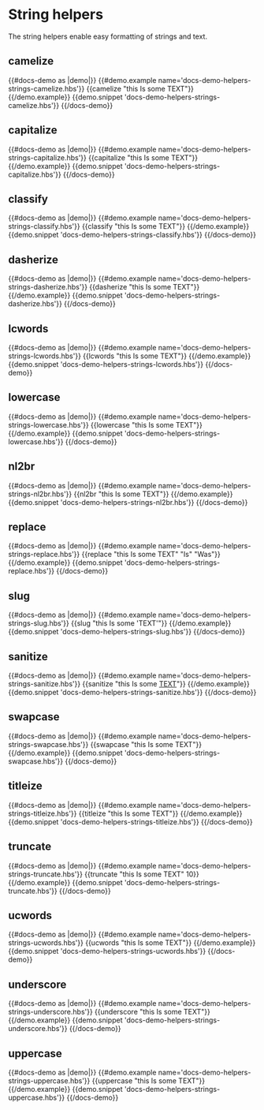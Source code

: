 # String helpers

The string helpers enable easy formatting of strings and text.

## camelize

{{#docs-demo as |demo|}}
	{{#demo.example name='docs-demo-helpers-strings-camelize.hbs'}}
		{{camelize "this Is some TEXT"}}
	{{/demo.example}}
	{{demo.snippet 'docs-demo-helpers-strings-camelize.hbs'}}
{{/docs-demo}}

## capitalize

{{#docs-demo as |demo|}}
	{{#demo.example name='docs-demo-helpers-strings-capitalize.hbs'}}
		{{capitalize "this Is some TEXT"}}
	{{/demo.example}}
	{{demo.snippet 'docs-demo-helpers-strings-capitalize.hbs'}}
{{/docs-demo}}

## classify

{{#docs-demo as |demo|}}
	{{#demo.example name='docs-demo-helpers-strings-classify.hbs'}}
		{{classify "this Is some TEXT"}}
	{{/demo.example}}
	{{demo.snippet 'docs-demo-helpers-strings-classify.hbs'}}
{{/docs-demo}}

## dasherize

{{#docs-demo as |demo|}}
	{{#demo.example name='docs-demo-helpers-strings-dasherize.hbs'}}
		{{dasherize "this Is some TEXT"}}
	{{/demo.example}}
	{{demo.snippet 'docs-demo-helpers-strings-dasherize.hbs'}}
{{/docs-demo}}

## lcwords

{{#docs-demo as |demo|}}
	{{#demo.example name='docs-demo-helpers-strings-lcwords.hbs'}}
		{{lcwords "this Is some TEXT"}}
	{{/demo.example}}
	{{demo.snippet 'docs-demo-helpers-strings-lcwords.hbs'}}
{{/docs-demo}}

## lowercase

{{#docs-demo as |demo|}}
	{{#demo.example name='docs-demo-helpers-strings-lowercase.hbs'}}
		{{lowercase "this Is some TEXT"}}
	{{/demo.example}}
	{{demo.snippet 'docs-demo-helpers-strings-lowercase.hbs'}}
{{/docs-demo}}

## nl2br

{{#docs-demo as |demo|}}
	{{#demo.example name='docs-demo-helpers-strings-nl2br.hbs'}}
		{{nl2br "this Is
		some TEXT"}}
	{{/demo.example}}
	{{demo.snippet 'docs-demo-helpers-strings-nl2br.hbs'}}
{{/docs-demo}}

## replace

{{#docs-demo as |demo|}}
	{{#demo.example name='docs-demo-helpers-strings-replace.hbs'}}
		{{replace "this Is some TEXT" "Is" "Was"}}
	{{/demo.example}}
	{{demo.snippet 'docs-demo-helpers-strings-replace.hbs'}}
{{/docs-demo}}

## slug

{{#docs-demo as |demo|}}
	{{#demo.example name='docs-demo-helpers-strings-slug.hbs'}}
		{{slug "this Is some 'TEXT'"}}
	{{/demo.example}}
	{{demo.snippet 'docs-demo-helpers-strings-slug.hbs'}}
{{/docs-demo}}

## sanitize

{{#docs-demo as |demo|}}
	{{#demo.example name='docs-demo-helpers-strings-sanitize.hbs'}}
		{{sanitize "this Is some <a href='#'>TEXT</a>"}}
	{{/demo.example}}
	{{demo.snippet 'docs-demo-helpers-strings-sanitize.hbs'}}
{{/docs-demo}}

## swapcase

{{#docs-demo as |demo|}}
	{{#demo.example name='docs-demo-helpers-strings-swapcase.hbs'}}
		{{swapcase "this Is some TEXT"}}
	{{/demo.example}}
	{{demo.snippet 'docs-demo-helpers-strings-swapcase.hbs'}}
{{/docs-demo}}

## titleize

{{#docs-demo as |demo|}}
	{{#demo.example name='docs-demo-helpers-strings-titleize.hbs'}}
		{{titleize "this Is some TEXT"}}
	{{/demo.example}}
	{{demo.snippet 'docs-demo-helpers-strings-titleize.hbs'}}
{{/docs-demo}}

## truncate

{{#docs-demo as |demo|}}
	{{#demo.example name='docs-demo-helpers-strings-truncate.hbs'}}
		{{truncate "this Is some TEXT" 10}}
	{{/demo.example}}
	{{demo.snippet 'docs-demo-helpers-strings-truncate.hbs'}}
{{/docs-demo}}

## ucwords

{{#docs-demo as |demo|}}
	{{#demo.example name='docs-demo-helpers-strings-ucwords.hbs'}}
		{{ucwords "this Is some TEXT"}}
	{{/demo.example}}
	{{demo.snippet 'docs-demo-helpers-strings-ucwords.hbs'}}
{{/docs-demo}}

## underscore

{{#docs-demo as |demo|}}
	{{#demo.example name='docs-demo-helpers-strings-underscore.hbs'}}
		{{underscore "this Is some TEXT"}}
	{{/demo.example}}
	{{demo.snippet 'docs-demo-helpers-strings-underscore.hbs'}}
{{/docs-demo}}

## uppercase

{{#docs-demo as |demo|}}
	{{#demo.example name='docs-demo-helpers-strings-uppercase.hbs'}}
		{{uppercase "this Is some TEXT"}}
	{{/demo.example}}
	{{demo.snippet 'docs-demo-helpers-strings-uppercase.hbs'}}
{{/docs-demo}}

